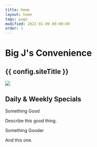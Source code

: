 ```yaml
---
title: Home
layout: home
tags: page
modified: 2022-01-09 00:00:00
order: 1
---
```


<h1 class="pt-20 pb-6 px-4 text-center">
	<span class="text-6xl md:text-8xl font-bold text-transparent bg-clip-text bg-gradient-to-r from-indigo-500 via-purple-500 to-pink-500 px-4">
		Big J's Convenience
	</span>
</h1>
<h2 class="pb-12 text-2xl md:text-4xl font-bold text-center text-purple-800">
	{{ config.siteTitle }}
</h2>

<div class="container max-w-5xl mx-auto text-xl text-center mb-20">
	

<div class="grid md:grid-cols-2  max-w-none mt-20 mb-40 ">
<div>
<img src="/images/big-js.jpg" class="mx-auto shadow-lg rounded">
</div>
<div>
<h2 class="text-purple-800 text-4xl md:text-4xl mt-10 md:mt-0 mb-10 font-bold mx-auto">Daily &amp; Weekly Specials</h2>
<p class="text-xl leading-relaxed text-purple-700 font-bold">Something Good</p>
<p>Describe this good thing.</p>
<p class="text-xl leading-relaxed text-purple-700 font-bold mt-10">Something Gooder</p>
<p>And this one.</p>

</div>
<div>

</div>